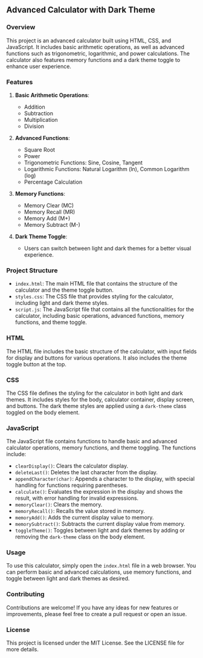 ## Advanced Calculator with Dark Theme

### Overview

This project is an advanced calculator built using HTML, CSS, and JavaScript. It includes basic arithmetic operations, as well as advanced functions such as trigonometric, logarithmic, and power calculations. The calculator also features memory functions and a dark theme toggle to enhance user experience.

### Features

1. **Basic Arithmetic Operations**:
    - Addition
    - Subtraction
    - Multiplication
    - Division

2. **Advanced Functions**:
    - Square Root
    - Power
    - Trigonometric Functions: Sine, Cosine, Tangent
    - Logarithmic Functions: Natural Logarithm (ln), Common Logarithm (log)
    - Percentage Calculation

3. **Memory Functions**:
    - Memory Clear (MC)
    - Memory Recall (MR)
    - Memory Add (M+)
    - Memory Subtract (M-)

4. **Dark Theme Toggle**:
    - Users can switch between light and dark themes for a better visual experience.

### Project Structure

- `index.html`: The main HTML file that contains the structure of the calculator and the theme toggle button.
- `styles.css`: The CSS file that provides styling for the calculator, including light and dark theme styles.
- `script.js`: The JavaScript file that contains all the functionalities for the calculator, including basic operations, advanced functions, memory functions, and theme toggle.

### HTML

The HTML file includes the basic structure of the calculator, with input fields for display and buttons for various operations. It also includes the theme toggle button at the top.

### CSS

The CSS file defines the styling for the calculator in both light and dark themes. It includes styles for the body, calculator container, display screen, and buttons. The dark theme styles are applied using a `dark-theme` class toggled on the body element.

### JavaScript

The JavaScript file contains functions to handle basic and advanced calculator operations, memory functions, and theme toggling. The functions include:
- `clearDisplay()`: Clears the calculator display.
- `deleteLast()`: Deletes the last character from the display.
- `appendCharacter(char)`: Appends a character to the display, with special handling for functions requiring parentheses.
- `calculate()`: Evaluates the expression in the display and shows the result, with error handling for invalid expressions.
- `memoryClear()`: Clears the memory.
- `memoryRecall()`: Recalls the value stored in memory.
- `memoryAdd()`: Adds the current display value to memory.
- `memorySubtract()`: Subtracts the current display value from memory.
- `toggleTheme()`: Toggles between light and dark themes by adding or removing the `dark-theme` class on the body element.

### Usage

To use this calculator, simply open the `index.html` file in a web browser. You can perform basic and advanced calculations, use memory functions, and toggle between light and dark themes as desired.

### Contributing

Contributions are welcome! If you have any ideas for new features or improvements, please feel free to create a pull request or open an issue.

### License

This project is licensed under the MIT License. See the LICENSE file for more details.